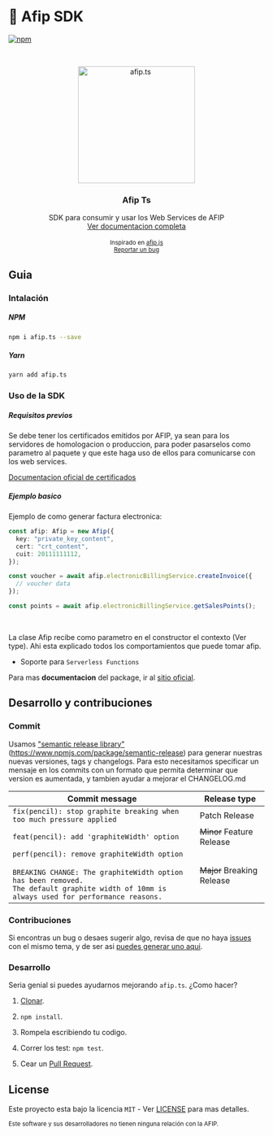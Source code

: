 # 🚀 Afip SDK

[![npm](https://img.shields.io/npm/v/afip.ts.svg?style=flat-square)](https://npmjs.org/package/afip.ts)

<br />
<p align="center">
  <a href="https://github.com/valiulab/afip.ts">
    <img src="https://user-images.githubusercontent.com/19806540/198080937-468e851b-2ae4-40a7-b2c5-cb929ff7749a.png" alt="afip.ts" width="230">
  </a>

  <h3 align="center">Afip Ts</h3>

  <p align="center">
    SDK para consumir y usar los Web Services de AFIP
    <br />
    <a href="https://valiulab.github.io/afip.ts">Ver documentacion completa</a>
    <br />
    <br />
    <small> 
        Inspirado en <a href="https://github.com/AfipSDK/afip.js">afip.js</a> 
      <br />
      <a href="https://github.com/valiulab/afip.ts/issues">Reportar un bug</a>
    </small>
  </p>
</p>

## Guia

### Intalación

##### NPM

```sh
npm i afip.ts --save
```

##### Yarn

```sh
yarn add afip.ts
```

### Uso de la SDK

##### Requisitos previos

Se debe tener los certificados emitidos por AFIP, ya sean para los servidores de homologacion o produccion, para poder pasarselos como parametro al paquete y que este haga uso de ellos para comunicarse con los web services.

[Documentacion oficial de certificados](https://www.afip.gob.ar/ws/documentacion/certificados.asp)

##### Ejemplo basico

Ejemplo de como generar factura electronica:

```ts
const afip: Afip = new Afip({
  key: "private_key_content",
  cert: "crt_content",
  cuit: 20111111112,
});

const voucher = await afip.electronicBillingService.createInvoice({
  // voucher data
});

const points = await afip.electronicBillingService.getSalesPoints();
```

<br>

La clase Afip recibe como parametro en el constructor el contexto (Ver type). Ahi esta explicado todos los comportamientos que puede tomar afip.

- Soporte para `Serverless Functions`

Para mas <strong>documentacion</strong> del package, ir al [sitio oficial](https://valiulab.github.io/afip.ts).

## Desarrollo y contribuciones

### Commit

Usamos ["semantic release library"](https://www.npmjs.com/package/semantic-release) (https://www.npmjs.com/package/semantic-release) para generar nuestras nuevas versiones, tags y changelogs. Para esto necesitamos specificar un mensaje en los commits con un formato que permita determinar que version es aumentada, y tambien ayudar a mejorar el CHANGELOG.md

| Commit message                                                                                                                                                                                   | Release type               |
| ------------------------------------------------------------------------------------------------------------------------------------------------------------------------------------------------ | -------------------------- |
| `fix(pencil): stop graphite breaking when too much pressure applied`                                                                                                                             | Patch Release              |
| `feat(pencil): add 'graphiteWidth' option`                                                                                                                                                       | ~~Minor~~ Feature Release  |
| `perf(pencil): remove graphiteWidth option`<br><br>`BREAKING CHANGE: The graphiteWidth option has been removed.`<br>`The default graphite width of 10mm is always used for performance reasons.` | ~~Major~~ Breaking Release |

### Contribuciones

Si encontras un bug o desaes sugerir algo, revisa de que no haya [issues](https://github.com/valiulab/afip.ts/issues) con el mismo tema, y de ser asi [puedes generar uno aqui](https://github.com/valiulab/afip.ts/issues/new).

### Desarrollo

Seria genial si puedes ayudarnos mejorando `afip.ts`. ¿Como hacer?

1. [Clonar](https://github.com/valiulab/afip.ts).

2. `npm install`.

3. Rompela escribiendo tu codigo.

4. Correr los test: `npm test`.

5. Cear un [Pull Request](https://github.com/valiulab/afip.ts/compare).

## License

Este proyecto esta bajo la licencia `MIT` - Ver [LICENSE](LICENSE) para mas detalles.

<small>
Este software y sus desarrolladores no tienen ninguna relación con la AFIP.
</small>
